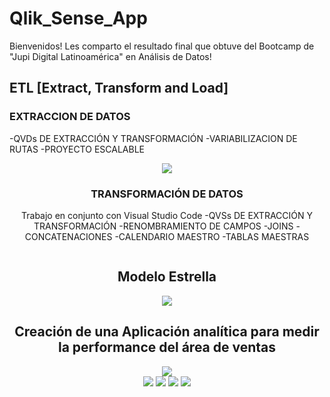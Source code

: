# Qlik_Sense_App
Bienvenidos!
Les comparto el resultado final que obtuve del Bootcamp de "Jupi Digital Latinoamérica" en Análisis de Datos!

## ETL [Extract, Transform and Load]
### EXTRACCION DE DATOS
-QVDs DE EXTRACCIÓN Y TRANSFORMACIÓN
-VARIABILIZACION DE RUTAS
-PROYECTO ESCALABLE
<div id="header" align="center">
<img src="https://github.com/mbelenrenna/Qlik_Sense_App/blob/main/APP%20EXT%20TRA%20VENTAS.png"/>
  
### TRANSFORMACIÓN DE DATOS
  Trabajo en conjunto con Visual Studio Code
-QVSs DE EXTRACCIÓN Y TRANSFORMACIÓN
-RENOMBRAMIENTO DE CAMPOS
-JOINS
-CONCATENACIONES
-CALENDARIO MAESTRO
-TABLAS MAESTRAS
<div id="header" align="center">
<img src=""/>

## Modelo Estrella
<div id="header" align="center">
<img src="https://github.com/mbelenrenna/Qlik_Sense_App/blob/main/modelo%20estrella.png"/>
  
## Creación de una Aplicación analítica para medir la performance del área de ventas 
<div id="header" align="center">
<img src="https://github.com/mbelenrenna/Qlik_Sense_App/blob/main/VistaApp.png"/>

  
  
<div id="header" align="center">  
  <img src="https://github.com/mbelenrenna/Qlik_Sense_App/blob/main/clientes.png"/>
  <img src="https://github.com/mbelenrenna/Qlik_Sense_App/blob/main/dashboard.png"/>
  <img src="https://github.com/mbelenrenna/Qlik_Sense_App/blob/main/productos.png"/>
  <img src="https://github.com/mbelenrenna/Qlik_Sense_App/blob/main/tiendaa.png"/>
